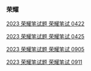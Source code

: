 ### 荣耀
[2023 荣耀笔试题 荣耀笔试 0422](https://www.nowcoder.com/issue/tutorial?zhuanlanId=0ODrNm&uuid=ee6775ba8e034a5f8a305aba2afc277d)

[2023 荣耀笔试题 荣耀笔试 0425](https://www.nowcoder.com/issue/tutorial?zhuanlanId=0ODrNm&uuid=5579b8b2db774b01b9b0e514fc839c8e)

[2023 荣耀笔试题 荣耀笔试 0905](https://www.nowcoder.com/issue/tutorial?zhuanlanId=0ODrNm&uuid=17ffa40ad7ed4542a844239bb3a26611)

[2023 荣耀笔试题 荣耀笔试 0911](https://www.nowcoder.com/issue/tutorial?zhuanlanId=0ODrNm&uuid=fae61d3e86ca406f9ab7b8750a5a2376)
